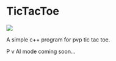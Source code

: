# TicTacToe
![](https://travis-ci.org/ShreyansR/TicTacToe.svg?branch=master)

A simple c++ program for pvp tic tac toe.

P v AI mode coming soon...
